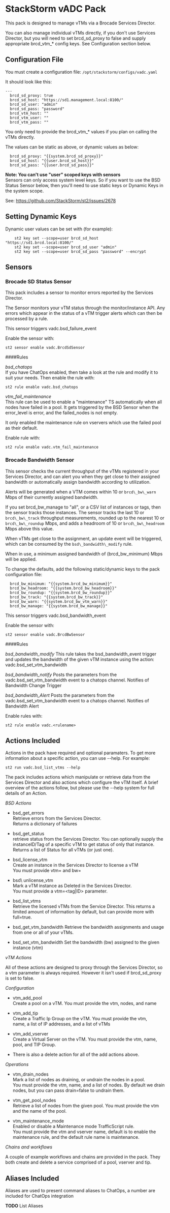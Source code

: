 # StackStorm vADC Pack

This pack is designed to manage vTMs via a Brocade Services Director. 

You can also manage individual vTMs directly, if you don't use Services
Director, but you will need to set brcd\_sd\_proxy to false and supply
appropriate brcd\_vtm\_\* config keys. See Configuration section below.

## Configuration File

You must create a configuration file:  `/opt/stackstorm/configs/vadc.yaml`

It should look like this:
```
---
  brcd_sd_proxy: true
  brcd_sd_host: "https://sd1.management.local:8100/"
  brcd_sd_user: "admin"
  brcd_sd_pass: "password"
  brcd_vtm_host: ""
  brcd_vtm_user: ""
  brcd_vtm_pass: ""
```

You only need to provide the brcd\_vtm\_\* values if you plan on calling
the vTMs directly.

The values can be static as above, or dynamic values as below: 
```
  brcd_sd_proxy: "{{system.brcd_sd_proxy}}"
  brcd_sd_host: "{{user.brcd_sd_host}}"
  brcd_sd_pass: "{{user.brcd_sd_pass}}"
```

**Note: You can't use "user" scoped keys with sensors**  
Sensors can only access system level keys. So if you want to use the
BSD Status Sensor below, then you'll need to use static keys or
Dynamic Keys in the system scope.  

See: https://github.com/StackStorm/st2/issues/2678

## Setting Dynamic Keys

Dynamic user values can be set with (for example):
```
    st2 key set --scope=user brcd_sd_host "https://sd1.brcd.local:8100/"
    st2 key set --scope=user brcd_sd_user "admin"
    st2 key set --scope=user brcd_sd_pass "password" --encrypt
```

## Sensors
### Brocade SD Status Sensor

This pack includes a sensor to monitor errors reported by the Services
Director.

The Sensor monitors your vTM status through the monitor/instance API.
Any errors which appear in the status of a vTM trigger alerts which can
then be processed by a rule.  

This sensor triggers vadc.bsd\_failure\_event

Enable the sensor with:
```
st2 sensor enable vadc.BrcdSdSensor
```

####Rules

*bsd\_chatops*  
If you have ChatOps enabled, then take a look at the rule and modify it
to suit your needs. Then enable the rule with:

```
st2 rule enable vadc.bsd_chatops
```

*vtm_fail_maintenance*  
This rule can be used to enable a "maintenance" TS automatically when
all nodes have failed in a pool. It gets triggered by the BSD Sensor
when the error\_level is error, and the failed\_nodes is not empty.

It only enabled the maintenance rule on vservers which use the failed
pool as their default.

Enable rule with:
```
st2 rule enable vadc.vtm_fail_maintenance
```

### Brocade Bandwidth Sensor

This sensor checks the current throughput of the vTMs registered in your
Services Director, and can alert you when they get close to their assigned
bandwidth or automatically assign bandwidth according to utilization.

Alerts will be generated when a VTM comes within 10 or `brcd\_bw\_warn` Mbps
of their currently assigned bandwidth.

If you set brcd\_bw\_manage to "all", or a CSV list of instances or tags,
then the sensor tracks those instances. The sensor tracks the last 10 or
`brcd\_bw\_track` throughput measurements, rounded up to the nearest 10 or
`brcd\_bw\_roundup` Mbps, and adds a headroom of 10 or `brcd\_bw\_headroom`
Mbps above this value.  

When vTMs get close to the assignment, an update event will be triggered,
which can be consumed by the `bsd\_bandwidth\_modify` rule.  

When in use, a minimum assigned bandwidth of (brcd\_bw\_minimum) Mbps will
be applied.  

To change the defaults, add the following static/dynamic keys to the pack
configuration file:
```
  brcd_bw_minimum: "{{system.brcd_bw_minimum}}"
  brcd_bw_headroom: "{{system.brcd_bw_headroom}}"
  brcd_bw_roundup: "{{system.brcd_bw_roundup}}"
  brcd_bw_track: "{{system.brcd_bw_track}}"
  brcd_bw_warn: "{{system.brcd_bw_vtm_warn}}"
  brcd_bw_manage: "{{system.brcd_bw_manage}}"
```

This sensor triggers vadc.bsd\_bandwidth\_event

Enable the sensor with:
```
st2 sensor enable vadc.BrcdBwSensor
```
####Rules

*bsd\_bandwidth_modify*
This rule takes the bsd\_bandwidth\_event trigger and updates the bandwidth
of the given vTM instance using the action: vadc.bsd\_set\_vtm\_bandwidth

*bsd\_bandwidth\_notify*
Posts the parameters from the vadc.bsd\_set\_vtm\_bandwidth event to a
chatops channel. Notifies of Bandwidth Change Trigger

*bsd\_bandwidth\_Alert*
Posts the parameters from the vadc.bsd\_set\_vtm\_bandwidth event to a
chatops channel. Notifies of Bandwidth Alert

Enable rules with:
```
st2 rule enable vadc.<rulename>
```


## Actions Included

Actions in the pack have required and optional paramaters. To get more
information about a specific action, you can use --help. For example:
```
st2 run vadc.bsd_list_vtms --help
```

The pack includes actions which manipulate or retrieve data from the
Services Director and also actions which configure the vTM itself. A
brief overview of the actions follow, but please use the --help system
for full details of an Action.  

_BSD Actions_

  * bsd\_get\_errors  
    Retrieve errors from the Services Director.  
    Returns a dictionary of failures  

  * bsd\_get\_status  
    retrieve status from the Services Director. You can optionally
    supply the instanceID/Tag of a specific vTM to get status of only
    that instance.  
    Returns a list of Status for all vTMs (or just one).  

  * bsd\_license\_vtm  
    Create an instance in the Services Director to license a vTM  
    You must provide vtm=<tag> and bw=<licensed bandwidth>  

  * bsd\ unlicense\_vtm  
    Mark a vTM instance as Deleted in the Services Director.  
    You must provide a vtm=<tag|ID> parameter.  

  * bsd\_list\_vtms   
    Retrieve the licensed vTMs from the Service Director. This returns
    a limited amount of information by default, but can provide more
    with full=true.

  * bsd\_get\_vtm\_bandwidth
    Retrieve the bandwidth assignments and usage from one or all
    of your vTMs. 

  * bsd\_set\_vtm\_bandwidth
    Set the bandwidth (bw) assigned to the given instance (vtm)
 
_vTM Actions_

All of these actions are designed to proxy through the Services
Director, so a vtm parameter is always required. However it isn't used
if brcd\_sd\_proxy is set to false.  

_Configuration_

  * vtm\_add\_pool  
    Create a pool on a vTM. You must provide the vtm, nodes, and name  

  * vtm\_add\_tip  
    Create a Traffic Ip Group on the vTM. You must provide the vtm,  
    name, a list of IP addresses, and a list of vTMs

  * vtm\_add\_vserver  
    Create a Virtual Server on the vTM. You must provide the vtm, name,
    pool, and TIP Group.  

  * There is also a delete action for all of the add actions above.  

_Operations_

  * vtm\_drain\_nodes  
    Mark a list of nodes as draining, or undrain the nodes in a pool.  
    You must provide the vtm, name, and a list of nodes. By default we
    drain nodes, but you can pass drain=false to undrain them.

  * vtm\_get\_pool\_nodes  
    Retrieve a list of nodes from the given pool. You must provide the
    vtm and the name of the pool.

  * vtm\_maintenance\_mode  
    Enabled or disable a Maintenance mode TrafficScript rule.  
    You must provide the vtm and vserver name, default is to enable the
    maintenance rule, and the default rule name is maintenance.

_Chains and workflows_

A couple of example workflows and chains are provided in the pack. They
both create and delete a service comprised of a pool, vserver and tip.

## Aliases Included

Aliases are used to present command aliases to ChatOps, a number are
included for ChatOps integration

__TODO__ List Aliases

